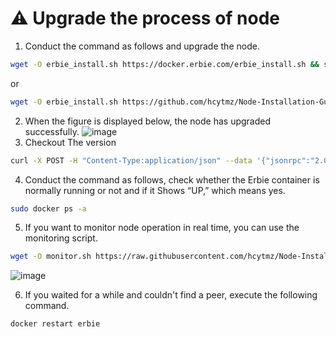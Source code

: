 # ⚠️ Upgrade the process of node



1. Conduct the command as follows and upgrade the node.

```bash
wget -O erbie_install.sh https://docker.erbie.com/erbie_install.sh && sudo bash erbie_install.sh
```

or

```bash
wget -O erbie_install.sh https://github.com/hcytmz/Node-Installation-Guides/blob/main/Erbie/erbie_install.sh && sudo bash erbie_install.sh
```

2. When the figure is displayed below, the node has upgraded successfully. ![image](https://github.com/hcytmz/Node-Installation-Guides/assets/35812219/a9dcff6d-67d8-4f26-91b0-7b059780b07d)
3. Checkout The version

```bash
curl -X POST -H "Content-Type:application/json" --data '{"jsonrpc":"2.0","method":"eth_version","id":64}' http://127.0.0.1:8545
```

4. Conduct the command as follows, check whether the Erbie container is normally running or not and if it Shows “UP,” which means yes.

```bash
sudo docker ps -a
```

5. If you want to monitor node operation in real time, you can use the monitoring script.

```bash
wget -O monitor.sh https://raw.githubusercontent.com/hcytmz/Node-Installation-Guides/main/Erbie/monitor.sh && sudo bash monitor.sh
```

![image](https://user-images.githubusercontent.com/35812219/212500614-f33a03eb-dccb-42ee-8932-5b4e1f849cca.png)

6. If you waited for a while and couldn't find a peer, execute the following command.

```bash
docker restart erbie
```
